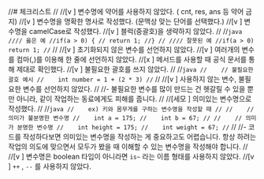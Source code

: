 //# 체크리스트
//
//[v ] 변수명에 약어를 사용하지 않았다. ( cnt, res, ans 등 약어 금지)
//[v ] 변수명을 명확한 명사로 작성했다. (문맥상 맞는 단어를 선택했다.)
//[v ] 변수명을 camelCase로 작성했다.
//[v ] 블럭(중괄호)을 생략하지 않았다.
//
//```java
//// 옳은 예
//if(a > 0) {
// return 1;
//}
//
//// 잘못된 예
//if(a > 0) return 1;
//```
//
//[v ] 초기화되지 않은 변수를 선언하지 않았다.
//[v ] 여러개의 변수를 컴마(,)를 이용해 한 줄에 선언하지 않았다.
//[x ] 메서드를 사용할 때 공식 문서를 통해 제대로 확인했다.
//[v ]  불필요한 괄호를 쓰지 않았다.
//
//```java
//    // 불필요한 괄호 예시
//    int number = 1 + (2 * 3)
//```
//
//[v ] 사용하지 않는 변수, 불필요한 변수를 선언하지 않았다.
//
//- 불필요한 변수를 많이 만드는 건 헷갈릴 수 있을 뿐만 아니라, 같이 작업하는 동료에게도 피해를 줍니다.
//
//[세모 ] 의미있는 변수명으로 작성했다.
//
//```java
//    ex) 키와 몸무게를 구하는 변수명을 작성할 때
//
//    // 의미가 불분명한 변수명
//    int a = 175;
//    int b = 67;
//
//    // 의미가 분명한 변수명
//    int height = 175;
//    int weight = 67;
//```
//
//- 코드를 작성하다보면 의미있는 변수명을 작성하는 게 중요하고도 어렵습니다. 항상 하려는 작업의 의도에 맞으면서 모두가 봤을 때 이해할 수 있는 변수명을 작성해야 합니다.
//
//[v ] 변수명은 boolean 타입이 아니라면 `is~` 라는 이름 형태를 사용하지 않았다.
//[v ] `++` ,  `--` 를 사용하지 않았다.
